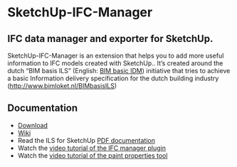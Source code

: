 # SketchUp-IFC-Manager
## IFC data manager and exporter for SketchUp.
SketchUp-IFC-Manager is an extension that helps you to add more useful information to IFC models created with SketchUp.. It’s created around the dutch “BIM basis ILS” (English: [BIM basic IDM](http://www.bimloket.nl/upload/documents/downloads/BIMbasisILS/BIM%20basic%20IDM%20(A4).pdf)) initiative that tries to achieve a basic Information delivery specification for the dutch building industry (http://www.bimloket.nl/BIMbasisILS)

## Documentation
- [Download](https://github.com/BIM-Tools/SketchUp-IFC-Manager/releases)
- [Wiki](https://github.com/BIM-Tools/SketchUp-IFC-Manager/wiki)
- Read the ILS for SketchUp [PDF documentation](/ILS_Native_SketchUp_v2-0_ILS.pdf)
- Watch the [video tutorial of the IFC manager plugin](https://vimeo.com/256742066)
- Watch the [video tutorial of the paint properties tool](https://vimeo.com/256742112)
